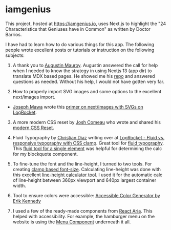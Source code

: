 # iamgenius

This project, hosted at https://iamgenius.io, uses Next.js to highlight the "24 Characteristics that Geniuses have in Common" as written by Doctor Barrios.

I have had to learn how to do various things for this app. The following people wrote excellent posts or tutorials or instruction on the following subjects:

1. A thank you to [Augustin Mauroy](https://augustinmauroy.github.io/en). Augustin answered the call for help when I needed to know the strategy in using Nextjs 13 (app dir) to translate MDX based pages. He showed me his [repo](https://github.com/AugustinMauroy/augustinmauroy.github.io/tree/main) and answered questions as needed. Without his help, I would not have gotten very far.

2. How to properly import SVG images and some options to the excellent next/images import.

- [Joseph Mawa](https://github.com/nibble0101) wrote this [primer on next/images with SVGs on LogRocket](https://blog.logrocket.com/import-svgs-next-js-apps/).

3. A more modern CSS reset by [Josh Comeau](https://twitter.com/joshwcomeau) who wrote and shared his [modern CSS Reset](https://www.joshwcomeau.com/css/custom-css-reset/).

4. Fluid Typography by [Christian Diaz](https://www.itscrisdiaz.com/) writing over at [LogRocket - Fluid vs. responsive typography with CSS clamp](https://blog.logrocket.com/fluid-vs-responsive-typography-css-clamp/). Great tool for [fluid typography](https://www.fluid-type-scale.com/). This [fluid tool for a single element](https://min-max-calculator.9elements.com/) was helpful for determining the calc for my blockquote component.

5. To fine-tune the font and the line-height, I turned to two tools. For creating [clamp based font-size](https://clamp.font-size.app/). Calculating line-height was done with this excellent [line-height calculator tool](https://fluidtypography.com/#app-get-started). I used it for the automatic calc of line-height between 360px viewport and 640px largest container width.

6. Tool to ensure colors were accessible: [Accessible Color Generator by Erik Kennedy](https://www.learnui.design/tools/accessible-color-generator.html)

7. I used a few of the ready-made components from [React Aria](https://react-spectrum.adobe.com/react-aria/index.html). This helped with accessibility. For example, the hamburger menu on the website is using the [Menu Component](https://react-spectrum.adobe.com/react-aria/Menu.html) underneath it all.
